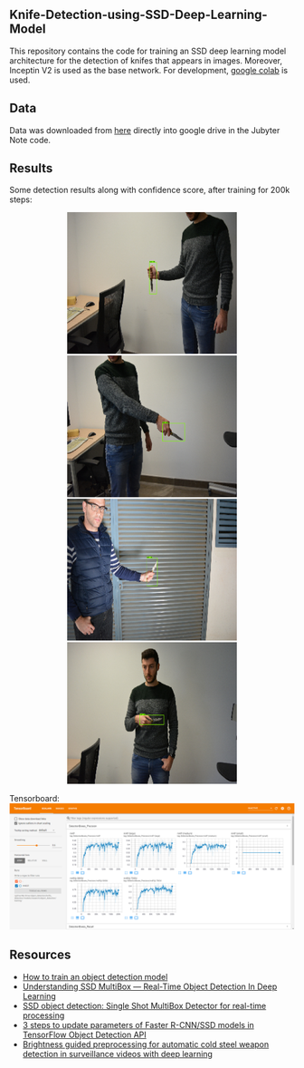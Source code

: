 ## Knife-Detection-using-SSD-Deep-Learning-Model

This repository contains the code for training an SSD deep learning model architecture for the detection of knifes that appears in images. Moreover, Inceptin V2 is used as the base network. For development, [google colab](https://colab.research.google.com/notebooks/intro.ipynb) is used.

## Data

Data was downloaded from [here](https://github.com/ari-dasci/OD-WeaponDetection/tree/master/Knife_detection) directly into google drive in the Jubyter Note code.

## Results

Some detection results along with confidence score, after training for 200k steps: 
<p align="center">
  <img src="res/image1.png" width="300" height="250">
  <img src="res/image2.png" width="300" height="250">
  <img src="res/image3.png" width="300" height="250">
  <img src="res/image4.png" width="300" height="250">
</p>

Tensorboard:
![tensorboard](res/tensorboard.png)

## Resources

- [How to train an object detection model](https://www.dlology.com/blog/how-to-train-an-object-detection-model-easy-for-free/)
- [Understanding SSD MultiBox — Real-Time Object Detection In Deep Learning](https://towardsdatascience.com/understanding-ssd-multibox-real-time-object-detection-in-deep-learning-495ef744fab)
- [SSD object detection: Single Shot MultiBox Detector for real-time processing](https://jonathan-hui.medium.com/ssd-object-detection-single-shot-multibox-detector-for-real-time-processing-9bd8deac0e06)
- [3 steps to update parameters of Faster R-CNN/SSD models in TensorFlow Object Detection API](https://towardsdatascience.com/3-steps-to-update-parameters-of-faster-r-cnn-ssd-models-in-tensorflow-object-detection-api-7eddb11273ed)
- [Brightness guided preprocessing for automatic cold steel weapon detection in surveillance videos with deep learning](https://www.sciencedirect.com/science/article/abs/pii/S0925231218313365)
